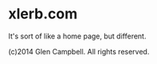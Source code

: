 xlerb.com
=========

It's sort of like a home page, but different.

(c)2014 Glen Campbell. All rights reserved.
